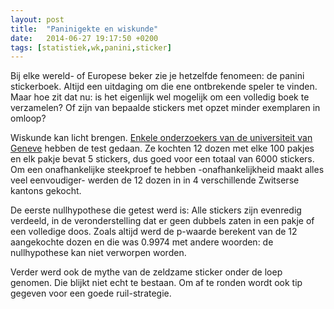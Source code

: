 ```yaml
---
layout: post
title:  "Paninigekte en wiskunde"
date:   2014-06-27 19:17:50 +0200
tags: [statistiek,wk,panini,sticker]
---
```

Bij elke wereld- of Europese beker zie je hetzelfde fenomeen: de panini stickerboek. Altijd een uitdaging om die ene ontbrekende speler te vinden. Maar hoe zit dat nu: is het eigenlijk wel mogelijk om een volledig boek te verzamelen? Of zijn van bepaalde stickers met opzet minder exemplaren in omloop?

Wiskunde kan licht brengen. [Enkele onderzoekers van de universiteit van Geneve](http://www.unige.ch/math/folks/velenik/Vulg/Paninimania.pdf) hebben de test gedaan. Ze kochten 12 dozen met elke 100 pakjes en elk pakje bevat 5 stickers, dus goed voor een totaal van 6000 stickers. Om een onafhankelijke steekproef te hebben -onafhankelijkheid maakt alles veel eenvoudiger- werden de 12 dozen in in 4 verschillende Zwitserse kantons gekocht.

De eerste nullhypothese die getest werd is: Alle stickers zijn evenredig verdeeld, in de veronderstelling dat er geen dubbels zaten in een pakje of een volledige doos. Zoals altijd werd de p-waarde berekent van de 12 aangekochte dozen en die was 0.9974 met andere woorden: de nullhypothese kan niet verworpen worden.

Verder werd ook de mythe van de zeldzame sticker onder de loep genomen. Die blijkt niet echt te bestaan. Om af te ronden wordt ook tip gegeven voor een goede ruil-strategie.
